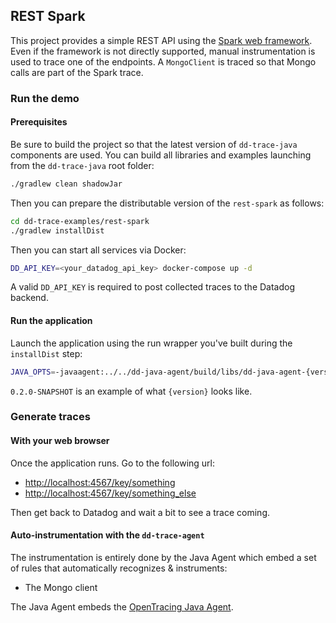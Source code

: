 ## REST Spark

This project provides a simple REST API using the [Spark web framework][1]. Even if the framework is not directly
supported, manual instrumentation is used to trace one of the endpoints. A ``MongoClient`` is traced so that
Mongo calls are part of the Spark trace.

[1]: http://sparkjava.com/

### Run the demo

#### Prerequisites

Be sure to build the project so that the latest version of ``dd-trace-java`` components are used. You can build
all libraries and examples launching from the ``dd-trace-java`` root folder:
```bash
./gradlew clean shadowJar
```

Then you can prepare the distributable version of the ``rest-spark`` as follows:
```bash
cd dd-trace-examples/rest-spark
./gradlew installDist
```

Then you can start all services via Docker:
```bash
DD_API_KEY=<your_datadog_api_key> docker-compose up -d
```

A valid ``DD_API_KEY`` is required to post collected traces to the Datadog backend.

#### Run the application

Launch the application using the run wrapper you've built during the ``installDist`` step:
```bash
JAVA_OPTS=-javaagent:../../dd-java-agent/build/libs/dd-java-agent-{version}.jar -Ddd.service.name=rest-spark build/install/rest-spark/bin/rest-spark
```

``0.2.0-SNAPSHOT`` is an example of what ``{version}`` looks like.

### Generate traces

#### With your web browser

Once the application runs. Go to the following url:

* [http://localhost:4567/key/something][2]
* [http://localhost:4567/key/something_else][3]

Then get back to Datadog and wait a bit to see a trace coming.

[2]: http://localhost:4567/key/something
[3]: http://localhost:4567/key/something_else

#### Auto-instrumentation with the `dd-trace-agent`

The instrumentation is entirely done by the Java Agent which embed a set of rules that automatically recognizes &
instruments:

- The Mongo client

The Java Agent embeds the [OpenTracing Java Agent](https://github.com/opentracing-contrib/java-agent).
